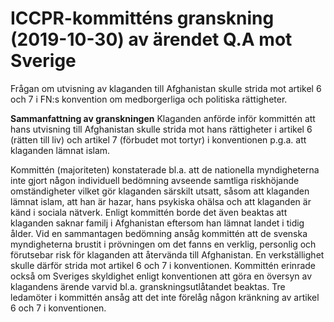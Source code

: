 # ICCPR-kommitténs granskning (2019-10-30) av ärendet Q.A mot Sverige

Frågan om utvisning av klaganden till Afghanistan skulle strida mot artikel 6 och 7 i FN:s konvention om medborgerliga och politiska rättigheter.


**Sammanfattning av granskningen**
Klaganden anförde inför kommittén att hans utvisning till Afghanistan skulle strida mot hans rättigheter i artikel 6 (rätten till liv) och artikel 7 (förbudet mot tortyr) i konventionen p.g.a. att klaganden lämnat islam.

Kommittén (majoriteten) konstaterade bl.a. att de nationella myndigheterna inte gjort någon individuell bedömning avseende samtliga riskhöjande omständigheter vilket gör klaganden särskilt utsatt, såsom att klaganden lämnat islam, att han är hazar, hans psykiska ohälsa och att klaganden är känd i sociala nätverk. Enligt kommittén borde det även beaktas att klaganden saknar familj i Afghanistan eftersom han lämnat landet i tidig ålder. Vid en sammantagen bedömning ansåg kommittén att de svenska myndigheterna brustit i prövningen om det fanns en verklig, personlig och förutsebar risk för klaganden att återvända till Afghanistan. En verkställighet skulle därför strida mot artikel 6 och 7 i konventionen. Kommittén erinrade också om Sveriges skyldighet enligt konventionen att göra en översyn av klagandens ärende varvid bl.a. granskningsutlåtandet beaktas. Tre ledamöter i kommittén ansåg att det inte förelåg någon kränkning av artikel 6 och 7 i konventionen.
